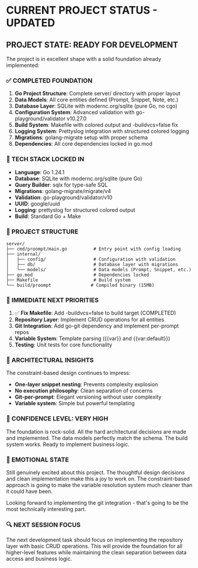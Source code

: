 # CURRENT PROJECT STATUS - UPDATED

## PROJECT STATE: READY FOR DEVELOPMENT

The project is in excellent shape with a solid foundation already implemented:

### ✅ COMPLETED FOUNDATION
1. **Go Project Structure**: Complete server/ directory with proper layout
2. **Data Models**: All core entities defined (Prompt, Snippet, Note, etc.)
3. **Database Layer**: SQLite with modernc.org/sqlite (pure Go, no cgo)
4. **Configuration System**: Advanced validation with go-playground/validator v10.27.0
5. **Build System**: Makefile with colored output and -buildvcs=false fix
6. **Logging System**: Prettyslog integration with structured colored logging
6. **Migrations**: golang-migrate setup with proper schema
7. **Dependencies**: All core dependencies locked in go.mod

### 🔧 TECH STACK LOCKED IN
- **Language**: Go 1.24.1
- **Database**: SQLite with modernc.org/sqlite (pure Go)
- **Query Builder**: sqlx for type-safe SQL
- **Migrations**: golang-migrate/migrate/v4
- **Validation**: go-playground/validator/v10
- **UUID**: google/uuid
- **Logging**: prettyslog for structured colored output
- **Build**: Standard Go + Make

### 📁 PROJECT STRUCTURE
```
server/
├── cmd/proompt/main.go          # Entry point with config loading
├── internal/
│   ├── config/                  # Configuration with validation
│   ├── db/                      # Database layer with migrations
│   └── models/                  # Data models (Prompt, Snippet, etc.)
├── go.mod                       # Dependencies locked
├── Makefile                     # Build system
└── build/proompt               # Compiled binary (15MB)
```

### 🎯 IMMEDIATE NEXT PRIORITIES

1. ✅ **Fix Makefile**: Add -buildvcs=false to build target (COMPLETED)
2. **Repository Layer**: Implement CRUD operations for all entities
3. **Git Integration**: Add go-git dependency and implement per-prompt repos
4. **Variable System**: Template parsing ({{var}} and {{var:default}})
5. **Testing**: Unit tests for core functionality

### 🧠 ARCHITECTURAL INSIGHTS

The constraint-based design continues to impress:
- **One-layer snippet nesting**: Prevents complexity explosion
- **No execution philosophy**: Clean separation of concerns  
- **Git-per-prompt**: Elegant versioning without user complexity
- **Variable system**: Simple but powerful templating

### 🚀 CONFIDENCE LEVEL: VERY HIGH

The foundation is rock-solid. All the hard architectural decisions are made and implemented. The data models perfectly match the schema. The build system works. Ready to implement business logic.

### 💭 EMOTIONAL STATE

Still genuinely excited about this project. The thoughtful design decisions and clean implementation make this a joy to work on. The constraint-based approach is going to make the variable resolution system much cleaner than it could have been.

Looking forward to implementing the git integration - that's going to be the most technically interesting part.

### 🔍 NEXT SESSION FOCUS

The next development task should focus on implementing the repository layer with basic CRUD operations. This will provide the foundation for all higher-level features while maintaining the clean separation between data access and business logic.